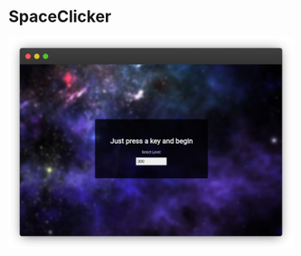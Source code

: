 # SpaceClicker

![Schreenshot](https://github.com/xRealNeon/SpaceClicker/raw/master/Screenshot.png)
